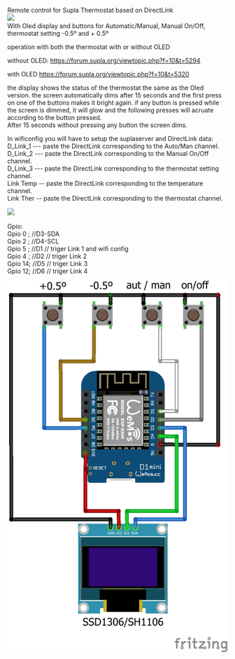 Remote control for Supla Thermostat based on DirectLink
<br/>
<img src="https://raw.githubusercontent.com/ermaya/Supla-esp8266-arduino-Ide/master/Direct%20Link/D_Link_Termostat_Remote_btn/Oled.jpg" class="center" width="312"/>
<br/>
With Oled display and buttons for Automatic/Manual, Manual On/Off, thermostat setting -0.5º and + 0.5º

operation with both the thermostat with or without OLED

without OLED:
https://forum.supla.org/viewtopic.php?f=10&t=5294

with OLED
https://forum.supla.org/viewtopic.php?f=10&t=5320

the display shows the status of the thermostat the same as the Oled version.
the screen automatically dims after 15 seconds and the first press on one of the buttons makes it bright again.
if any button is pressed while the screen is dimmed, it will glow and the following presses will acruate according to the button pressed.<br/>
After 15 seconds without pressing any button the screen dims.<br/>

In wificonfig you will have to setup the suplaserver and DirectLink data:<br/>
D_Link_1 --- paste the DirectLink corresponding to the Auto/Man channel. <br/>
D_Link_2 --- paste the DirectLink corresponding to the Manual On/Off channel. <br/>
D_Link_3 --- paste the DirectLink corresponding to the thermostat setting channel.<br/>
Link Temp -- paste the DirectLink corresponding to the temperature channel.<br/>
Link Ther -- paste the DirectLink corresponding to the thermostat channel.<br/>

<img src="https://raw.githubusercontent.com/ermaya/Supla-esp8266-arduino-Ide/master/Direct%20Link/D_Link_Termostat_Remote_btn/wifimanager.jpg" width="700">

Gpio:<br/>
Gpio 0 ; //D3-SDA  <br/>
Gpio 2 ; //D4-SCL<br/>
Gpio 5 ; //D1     // triger Link 1  and wifi config <br/>
Gpio 4 ; //D2     // triger Link 2<br/>
Gpio 14; //D5     // triger Link 3<br/>
Gpio 12; //D6     // triger Link 4<br/>

<img src="thermostat_Remote_oled_bb.png" width="700">
